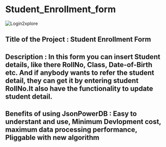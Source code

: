 # Student_Enrollment_form

![Login2xplore](https://github.com/akshatrajivsinha/Student_Enrollment_form/assets/114165910/77b53d02-c4f1-409c-9353-5a2d5a670ce8)


## Title of the Project : Student Enrollment Form
## Description : In this form you can insert Student details, like there RollNo, Class, Date-of-Birth etc. And if anybody wants to refer the student detail, they can get it by entering student RollNo.It also have the functionality to update student detail.
## Benefits of using JsonPowerDB : Easy to understant and use, Minimum Devlopment cost, maximum data processing performance, Pliggable with new algorithm
